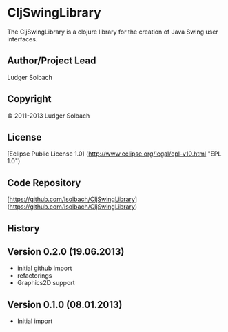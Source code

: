 CljSwingLibrary
==============
The CljSwingLibrary is a clojure library for the creation of Java Swing user interfaces.

Author/Project Lead
-------------------
Ludger Solbach

Copyright
---------
© 2011-2013 Ludger Solbach

License
-------
[Eclipse Public License 1.0] (http://www.eclipse.org/legal/epl-v10.html "EPL 1.0")

Code Repository
---------------
[https://github.com/lsolbach/CljSwingLibrary] (https://github.com/lsolbach/CljSwingLibrary)

History
-------

Version 0.2.0 (19.06.2013)
--------------------------
* initial github import
* refactorings
* Graphics2D support

Version 0.1.0 (08.01.2013)
--------------------------
* Initial import

